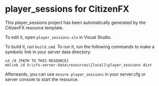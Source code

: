 # player_sessions for CitizenFX

This player_sessions project has been automatically generated by the CitizenFX resource template.

To edit it, open `player_sessions.sln` in Visual Studio.

To build it, run `build.cmd`. To run it, run the following commands to make a symbolic link in your server data directory:

```dos
cd /d [PATH TO THIS RESOURCE]
mklink /d X:\cfx-server-data\resources\[local]\player_sessions dist
```

Afterwards, you can use `ensure player_sessions` in your server.cfg or server console to start the resource.